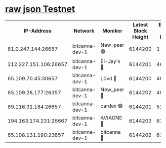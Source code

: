 [raw json Testnet](https://rpc-check.bcat.stavr.tech/bcat/rpc-bcat-result.json)
=


<table><tr><th>IP-Address</th><th>Network</th><th>Moniker</th><th>Latest Block Height</th><th>Earliest Block Height</th><th>Catching Up</th><th>Tx Index</th><th>Voting Power</th><th>Scan Time</th></tr><tr><td>81.0.247.144:26657</td><td>bitcanna-dev-1</td><td>New_peer 🟢</td><td>6144200</td><td>1</td><td>False</td><td>on</td><td>0</td><td>2024-01-25T19:33:15.038659873UTC</td></tr><tr><td>212.227.151.106:26657</td><td>bitcanna-dev-1</td><td>El-Jay's 🔴</td><td>6144201</td><td>4670391</td><td>False</td><td>on</td><td>2218164</td><td>2024-01-25T19:33:21.994981374UTC</td></tr><tr><td>65.109.70.45:30657</td><td>bitcanna-dev-1</td><td>L0vd 🔴</td><td>6144200</td><td>4828155</td><td>False</td><td>on</td><td>7920</td><td>2024-01-25T19:33:15.439804327UTC</td></tr><tr><td>65.109.28.177:26357</td><td>bitcanna-dev-1</td><td>New_peer 🔴</td><td>6144202</td><td>4952911</td><td>False</td><td>on</td><td>2237067</td><td>2024-01-25T19:33:22.700171018UTC</td></tr><tr><td>89.116.31.184:26657</td><td>bitcanna-dev-1</td><td>cardex 🟢</td><td>6144201</td><td>5185001</td><td>False</td><td>on</td><td>0</td><td>2024-01-25T19:33:22.375116444UTC</td></tr><tr><td>194.163.174.231:26667</td><td>bitcanna-dev-1</td><td>AVIAONE 🔴</td><td>6144203</td><td>6131001</td><td>False</td><td>on</td><td>1949865</td><td>2024-01-25T19:33:29.789265838UTC</td></tr><tr><td>65.108.131.190:23857</td><td>bitcanna-dev-1</td><td>bitcanna 🔴</td><td>6144202</td><td>6140202</td><td>False</td><td>off</td><td>82269</td><td>2024-01-25T19:33:23.116573035UTC</td></tr></table>
